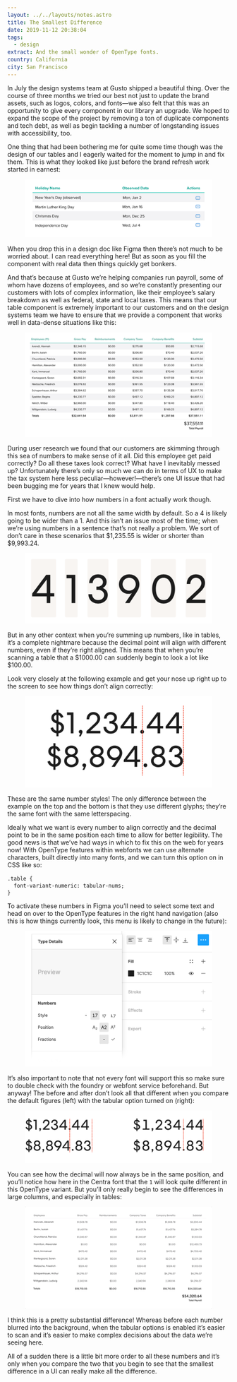 ```yaml
---
layout: ../../layouts/notes.astro
title: The Smallest Difference
date: 2019-11-12 20:38:04
tags:
  - design
extract: And the small wonder of OpenType fonts.
country: California
city: San Francisco
---
```


In July the design systems team at Gusto shipped a beautiful thing. Over the course of three months we tried our best not just to update the brand assets, such as logos, colors, and fonts—we also felt that this was an opportunity to give every component in our library an upgrade. We hoped to expand the scope of the project by removing a ton of duplicate components and tech debt, as well as begin tackling a number of longstanding issues with accessibility, too.

One thing that had been bothering me for quite some time though was the design of our tables and I eagerly waited for the moment to jump in and fix them. This is what they looked like just before the brand refresh work started in earnest:

<div class="m-wrapper--full">
  <figure class="m-wrapper--unpadded">
    <img class="chrome-shadow" alt="The table component in the Gusto component library" src="/images/table.jpg" loading="lazy" />
  </figure>
</div>

When you drop this in a design doc like Figma then there’s not much to be worried about. I can read everything here! But as soon as you fill the component with real data then things quickly get bonkers.

And that’s because at Gusto we’re helping companies run payroll, some of whom have dozens of employees, and so we’re constantly presenting our customers with lots of complex information, like their employee’s salary breakdown as well as federal, state and local taxes. This means that our table component is extremely important to our customers and on the design systems team we have to ensure that we provide a component that works well in data-dense situations like this:

<div class="m-wrapper--full">
  <figure class="m-wrapper--unpadded">
    <img class="chrome-shadow" alt="The table component with a lot of data" src="/images/gusto-table-big.jpg" loading="lazy" />
  </figure>
</div>

During user research we found that our customers are skimming through this sea of numbers to make sense of it all. Did this employee get paid correctly? Do all these taxes look correct? What have I inevitably messed up? Unfortunately there’s only so much we can do in terms of UX to make the tax system here less peculiar—however!—there’s one UI issue that had been bugging me for years that I knew would help.

First we have to dive into how numbers in a font actually work though.

In most fonts, numbers are not all the same width by default. So a 4 is likely going to be wider than a 1. And this isn’t an issue most of the time; when we’re using numbers in a sentence that’s not really a problem. We sort of don’t care in these scenarios that $1,235.55 is wider or shorter than $9,993.24.

<figure>
  <img class="chrome-shadow" alt="An example showing how each number is a different size" src="/images/number-widths.png" loading="lazy" />
</figure>

But in any other context when you’re summing up numbers, like in tables, it’s a complete nightmare because the decimal point will align with different numbers, even if they’re right aligned. This means that when you’re scanning a table that a $1000.00 can suddenly begin to look a lot like $100.00.

Look very closely at the following example and get your nose up right up to the screen to see how things don’t align correctly:

<figure>
  <img class="chrome-shadow" alt="Showing how decimals don’t align properly with numbers of different sizes" src="/images/decimals.jpg" loading="lazy" />
</figure>

These are the same number styles! The only difference between the example on the top and the bottom is that they use different glyphs; they’re the same font with the same letterspacing.

Ideally what we want is every number to align correctly and the decimal point to be in the same position each time to allow for better legibility. The good news is that we’ve had ways in which to fix this on the web for years now! With OpenType features within webfonts we can use alternate characters, built directly into many fonts, and we can turn this option on in CSS like so:

```
.table {
  font-variant-numeric: tabular-nums;
}
```

To activate these numbers in Figma you’ll need to select some text and head on over to the OpenType features in the right hand navigation (also this is how things currently look, this menu is likely to change in the future):

<figure>
  <img alt="Figma’s OpenType menu" src="/images/figma-opentype-example.jpg" loading="lazy" />
</figure>

It’s also important to note that not every font will support this so make sure to double check with the foundry or webfont service beforehand. But anyway! The before and after don’t look all that different when you compare the default figures (left) with the tabular option turned on (right):

<div class="m-wrapper--full">
  <figure class="m-wrapper--unpadded">
    <img alt="Comparing default and tabular numbers" src="/images/figure-comparison.png" loading="lazy" />
  </figure>
</div>

You can see how the decimal will now always be in the same position, and you’ll notice how here in the Centra font that the `1` will look quite different in this OpenType variant. But you’ll only really begin to see the differences in large columns, and especially in tables:

<div class="m-wrapper--full">
  <figure class="m-wrapper--unpadded">
    <img class="chrome-shadow" alt="Switching between tabular and regular numbers" src="/images/table-animation.gif" loading="lazy" />
  </figure>
</div>

I think this is a pretty substantial difference! Whereas before each number blurred into the background, when the tabular options is enabled it’s easier to scan and it’s easier to make complex decisions about the data we’re seeing here.

All of a sudden there is a little bit more order to all these numbers and it’s only when you compare the two that you begin to see that the smallest difference in a UI can really make all the difference.
